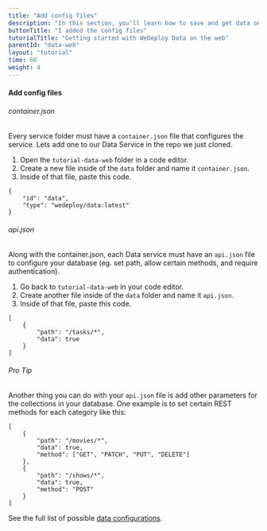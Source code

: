 ```yaml
---
title: "Add config files"
description: "In this section, you'll learn how to save and get data on the web using the WeDeploy API Client."
buttonTitle: "I added the config files"
tutorialTitle: "Getting started with WeDeploy Data on the web"
parentId: "data-web"
layout: "tutorial"
time: 60
weight: 4
---
```


#### Add config files

###### container.json

Every service folder must have a `container.json` file that configures the service. Lets add one to our Data Service in the repo we just cloned. 

1. Open the `tutorial-data-web` folder in a code editor.
2. Create a new file inside of the `data` folder and name it `container.json`.
3. Inside of that file, paste this code.

```application/json
{
	"id": "data",
	"type": "wedeploy/data:latest"
}
```

###### api.json

Along with the container.json, each Data service must have an `api.json` file to configure your database (eg. set path, allow certain methods, and require authentication).

1. Go back to `tutorial-data-web` in your code editor.
2. Create another file inside of the `data` folder and name it `api.json`.
3. Inside of that file, paste this code.

```application/json
[
	{
		"path": "/tasks/*",
		"data": true
	}
]
```

<aside>

###### <span class="icon-16-star"></span> Pro Tip

Another thing you can do with your `api.json` file is add other parameters for the collections in your database. One example is to set certain REST methods for each category like this:

```application/json
[
	{
		"path": "/movies/*",
		"data": true,
		"method": ["GET", "PATCH", "PUT", "DELETE"]
	},
	{
		"path": "/shows/*",
		"data": true,
		"method": "POST"
	}
]
```

See the full list of possible <a href="http://wedeploy.com/docs/data/configuring-data.html" target="_blank">data configurations</a>.

</aside>
